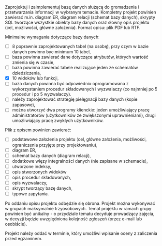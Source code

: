 Zaprojektuj i zaimplementuj bazę danych służącą do gromadzenia i przetwarzania informacji w wybranym temacie. Kompletny projekt powinien zawierać m.in. diagram ER, diagram relacji (schemat bazy danych), skrypty SQL tworzące wszystkie obiekty bazy danych oraz słowny opis projektu (cel, możliwości, główne założenia). Format opisu: plik PDF lub RTF.

Minimalne wymagania dotyczące bazy danych:

- [ ] 8 poprawnie zaprojektowanych tabel (na osobę), przy czym w bazie danych powinno byc minimum 10 tabel,
- [ ] baza powinna zawierać dane dotyczące atrybutów, których wartość zmienia się w czasie,
- [ ] baza powinna zawierać tabele realizujące jeden ze schematów dziedziczenia,
- [x] 10 widoków lub funkcji,
- [ ] baza danych powinna być odpowiednio oprogramowana z wykorzystaniem procedur składowanych i wyzwalaczy (co najmniej po 5 procedur i po 5 wyzwalaczy).
- [ ] należy zaprojektować strategię pielęgnacji bazy danych (kopie zapasowe),
- [ ] można utworzyć dwa programy klienckie: jeden umożliwiający pracę administratorów (użytkowników ze zwiększonymi uprawnieniami), drugi umożliwiający pracę zwykłych użytkowników.

Plik z opisem powinien zawierać:

- [ ] podstawowe założenia projektu (cel, główne założenia, możliwości, ograniczenia przyjęte przy projektowaniu),
- [ ] diagram ER,
- [ ] schemat bazy danych (diagram relacji),
- [ ] dodatkowe więzy integralności danych (nie zapisane w schemacie),
- [ ] utworzone indeksy,
- [ ] opis stworzonych widoków
- [ ] opis procedur składowanych,
- [ ] opis wyzwalaczy,
- [ ] skrypt tworzący bazę danych,
- [ ] typowe zapytania.

Po oddaniu opisu projektu odbędzie się obrona. Projekt można wykonywać w grupach maksymalnie trzyosobowych. Temat projektu w ramach grupy powinien być unikalny - o przydziale tematu decyduje prowadzący zajęcia, w decyzji będzie uwzględniona kolejność zgłoszeń (przez e-mail lub osobiście).

Projekt należy oddać w terminie, który umożliwi wpisanie oceny z zaliczenia przed egzaminem.